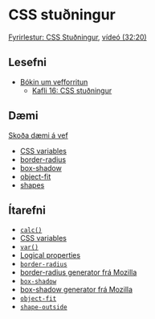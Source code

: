 # CSS stuðningur

[Fyrirlestur: CSS Stuðningur](1.css-studningur.md), [vídeó (32:20)](https://youtu.be/w5AcurFphgM)

## Lesefni

* [Bókin um vefforritun](https://bok.vefforritun.is/)
  * [Kafli 16: CSS stuðningur](https://bok.vefforritun.is/16.css-studningur.html)

## Dæmi

[Skoða dæmi á vef](https://vefforritun.github.io/vef1-2022/namsefni/15.css-studningur/)

* [CSS variables](daemi/01.variables.html)
* [border-radius](daemi/02.border-radius.html)
* [box-shadow](daemi/03.box-shadow.html)
* [object-fit](daemi/04.object-fit.html)
* [shapes](daemi/05.shapes.html)

## Ítarefni

* [`calc()`](https://developer.mozilla.org/en-US/docs/Web/CSS/calc())
* [CSS variables](https://developer.mozilla.org/en-US/docs/Web/CSS/Using_CSS_custom_properties)
* [`var()`](https://developer.mozilla.org/en-US/docs/Web/CSS/var())
* [Logical properties](https://developer.mozilla.org/en-US/docs/Web/CSS/CSS_Logical_Properties/)
* [`border-radius`](https://developer.mozilla.org/en-US/docs/Web/CSS/border-radius)
* [border-radius generator frá Mozilla](https://developer.mozilla.org/en-US/docs/Web/CSS/CSS_Background_and_Borders/Border-radius_generator)
* [`box-shadow`](https://developer.mozilla.org/en-US/docs/Web/CSS/box-shadow)
* [box-shadow generator frá Mozilla](https://developer.mozilla.org/en-US/docs/Web/CSS/CSS_Box_Model/Box-shadow_generator)
* [`object-fit`](https://developer.mozilla.org/en-US/docs/Web/CSS/object-fit)
* [`shape-outside`](https://developer.mozilla.org/en-US/docs/Web/CSS/shape-outside)
